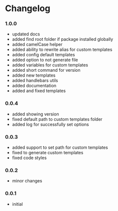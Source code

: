 # Changelog

### 1.0.0
- updated docs
- added find root folder if package installed globally
- added camelCase helper
- added ability to rewrite alias for custom templates
- added config default templates
- added option to not generate file
- added variables for custom templates
- added short command for version
- added new templates
- added handlebars utils
- added documentation
- added and fixed templates
 
### 0.0.4
- added showing version
- fixed default path to custom templates folder
- added log for successfully set options

### 0.0.3
- added support to set path for custom templates
- fixed to generate custom templates
- fixed code styles

### 0.0.2
- minor changes

### 0.0.1
- initial
